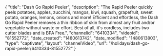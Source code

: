 {
    "title": "Dash Go Rapid Peeler",
    "description": "The Rapid Peeler quickly peels potatoes, apples, zucchini, mangos, kiwi, squash, grapefruit, sweet potato, oranges, lemons, onions and more! Efficient and effortless, the Dash Go Rapid Peeler removes a thin ribbon of skin from almost any fruit and\/or vegetable without waste or effort. Best of all, it's cordless, includes two cutter blades and is BPA Free.",
    "channelid": "6410334",
    "videoid": "81552772",
    "date_created": "1480613742",
    "date_modified": "1480613803",
    "type": "captivate",
    "layout": "channelVideo",
    "url": "\/holidays\/dash-go-rapid-peeler\/6410334-81552772"
}